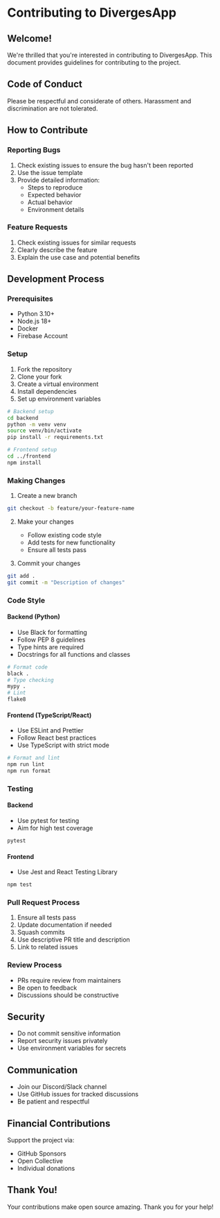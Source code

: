 # Contributing to DivergesApp

## Welcome!

We're thrilled that you're interested in contributing to DivergesApp. This document provides guidelines for contributing to the project.

## Code of Conduct

Please be respectful and considerate of others. Harassment and discrimination are not tolerated.

## How to Contribute

### Reporting Bugs

1. Check existing issues to ensure the bug hasn't been reported
2. Use the issue template
3. Provide detailed information:
   - Steps to reproduce
   - Expected behavior
   - Actual behavior
   - Environment details

### Feature Requests

1. Check existing issues for similar requests
2. Clearly describe the feature
3. Explain the use case and potential benefits

## Development Process

### Prerequisites

- Python 3.10+
- Node.js 18+
- Docker
- Firebase Account

### Setup

1. Fork the repository
2. Clone your fork
3. Create a virtual environment
4. Install dependencies
5. Set up environment variables

```bash
# Backend setup
cd backend
python -m venv venv
source venv/bin/activate
pip install -r requirements.txt

# Frontend setup
cd ../frontend
npm install
```

### Making Changes

1. Create a new branch
```bash
git checkout -b feature/your-feature-name
```

2. Make your changes
   - Follow existing code style
   - Add tests for new functionality
   - Ensure all tests pass

3. Commit your changes
```bash
git add .
git commit -m "Description of changes"
```

### Code Style

#### Backend (Python)
- Use Black for formatting
- Follow PEP 8 guidelines
- Type hints are required
- Docstrings for all functions and classes

```bash
# Format code
black .
# Type checking
mypy .
# Lint
flake8
```

#### Frontend (TypeScript/React)
- Use ESLint and Prettier
- Follow React best practices
- Use TypeScript with strict mode

```bash
# Format and lint
npm run lint
npm run format
```

### Testing

#### Backend
- Use pytest for testing
- Aim for high test coverage
```bash
pytest
```

#### Frontend
- Use Jest and React Testing Library
```bash
npm test
```

### Pull Request Process

1. Ensure all tests pass
2. Update documentation if needed
3. Squash commits
4. Use descriptive PR title and description
5. Link to related issues

### Review Process

- PRs require review from maintainers
- Be open to feedback
- Discussions should be constructive

## Security

- Do not commit sensitive information
- Report security issues privately
- Use environment variables for secrets

## Communication

- Join our Discord/Slack channel
- Use GitHub issues for tracked discussions
- Be patient and respectful

## Financial Contributions

Support the project via:
- GitHub Sponsors
- Open Collective
- Individual donations

## Thank You!

Your contributions make open source amazing. Thank you for your help!
